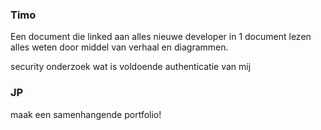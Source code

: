 ### Timo
Een document die linked aan alles
nieuwe developer in 1 document lezen alles weten door middel van verhaal en diagrammen.

security onderzoek
wat is voldoende authenticatie van mij

### JP
maak een samenhangende portfolio!
